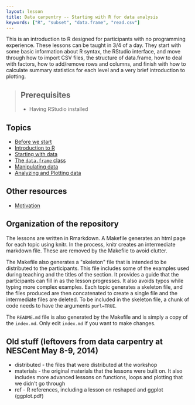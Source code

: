 ```yaml
---
layout: lesson
title: Data carpentry -- Starting with R for data analysis
keywords: ["R", "subset", "data.frame", "read.csv"]
---
```


This is an introduction to R designed for participants with no programming
experience. These lessons can be taught in 3/4 of a day. They start with some
basic information about R syntax, the RStudio interface, and move through how to
import CSV files, the structure of data.frame, how to deal with factors, how to
add/remove rows and columns, and finish with how to calculate summary statistics
for each level and a very brief introduction to plotting.

> ## Prerequisites
>
> * Having RStudio installed

## Topics

* [Before we start](00-before-we-start.html)
* [Introduction to R](01-intro-to-R.html)
* [Starting with data](02-starting-with-data.html)
* [The `data.frame` class](03-data-frames.html)
* [Manipulating data](04-manipulating-data.html)
* [Analyzing and Plotting data](05-analyzing-data.html)

## Other resources

* [Motivation](motivation.html)

## Organization of the repository

The lessons are written in Rmarkdown. A Makefile generates an html page for each
topic using knitr. In the process, knitr creates an intermediate markdown
file. These are removed by the Makefile to avoid clutter.

The Makefile also generates a "skeleton" file that is intended to be distributed
to the participants. This file includes some of the examples used during
teaching and the titles of the section. It provides a guide that the
participants can fill in as the lesson progresses. It also avoids typos while
typing more complex examples. Each topic generates a skeleton file, and the
files produced are then concatenated to create a single file and the
intermediate files are deleted. To be included in the skeleton file, a chunk of
code needs to have the arguments `purl=TRUE`.

The `README.md` file is also generated by the Makefile and is simply a copy of
the `index.md`. Only edit `index.md` if you want to make changes.

## Old stuff (leftovers from data carpentry at NESCent May 8-9, 2014)

* distributed - the files that were distributed at the workshop
* materials - the original materials that the lessons were built on. It also includes more advanced lessons
on functions, loops and plotting that we didn't go through
* ref - R references, including a lesson on reshaped and ggplot (ggplot.pdf)
